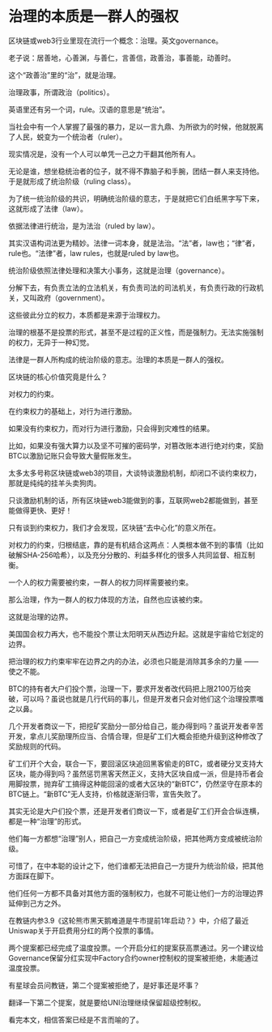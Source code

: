 # 治理的本质是一群人的强权

区块链或web3行业里现在流行一个概念：治理。英文governance。

老子说：居善地，心善渊，与善仁，言善信，政善治，事善能，动善时。

这个“政善治”里的“治”，就是治理。

治理政事，所谓政治（politics）。

英语里还有另一个词，rule。汉语的意思是“统治”。

当社会中有一个人掌握了最强的暴力，足以一言九鼎、为所欲为的时候，他就脱离了人民，蜕变为一个统治者（ruler）。

现实情况是，没有一个人可以单凭一己之力干翻其他所有人。

无论是谁，想坐稳统治者的位子，就不得不靠脑子和手腕，团结一群人来支持他。于是就形成了统治阶级（ruling class）。

为了统一统治阶级的共识，明确统治阶级的意志，于是就把它们白纸黑字写下来，这就形成了法律（law）。

依据法律进行统治，是为法治（ruled by law）。

其实汉语构词法更为精妙。法律一词本身，就是法治。“法”者，law也；“律”者，rule也。“法律”者，law rules，也就是ruled by law也。

统治阶级依照法律处理和决策大小事务，这就是治理（governance）。

分解下去，有负责立法的立法机关，有负责司法的司法机关，有负责行政的行政机关，又叫政府（government）。

这些彼此分立的权力，本质都是来源于治理权力。

治理的根基不是投票的形式，甚至不是过程的正义性，而是强制力。无法实施强制的权力，无异于一种幻觉。

法律是一群人所构成的统治阶级的意志。治理的本质是一群人的强权。

区块链的核心价值究竟是什么？

对权力的约束。

在约束权力的基础上，对行为进行激励。

如果没有约束权力，而对行为进行激励，只会得到灾难性的结果。

比如，如果没有强大算力以及坚不可摧的密码学，对篡改账本进行绝对约束，奖励BTC以激励记账只会导致大量假账发生。

太多太多号称区块链或web3的项目，大谈特谈激励机制，却闭口不谈约束权力，那就是纯纯的挂羊头卖狗肉。

只谈激励机制的话，所有区块链web3能做到的事，互联网web2都能做到，甚至能做得更快、更好！

只有谈到约束权力，我们才会发现，区块链“去中心化”的意义所在。

对权力的约束，归根结底，靠的是有机结合这两点：人类根本做不到的事情（比如破解SHA-256哈希），以及充分分散的、利益多样化的很多人共同监督、相互制衡。

一个人的权力需要被约束，一群人的权力同样需要被约束。

那么治理，作为一群人的权力体现的方法，自然也应该被约束。

这就是治理的边界。

美国国会权力再大，也不能投个票让太阳明天从西边升起。这就是宇宙给它划定的边界。

把治理的权力约束牢牢在边界之内的办法，必须也只能是消除其多余的力量 —— 使之不能。

BTC的持有者大户们投个票，治理一下，要求开发者改代码把上限2100万给突破，可以吗？虽说也就是几行代码的事儿，但是开发者只会对他们这个治理投票嗤之以鼻。

几个开发者商议一下，把挖矿奖励分一部分给自己，能办得到吗？虽说开发者辛苦开发，拿点儿奖励理所应当、合情合理，但是矿工们大概会拒绝升级到这种修改了奖励规则的代码。

矿工们开个大会，联合一下，要回滚区块追回黑客偷走的BTC，或者硬分叉支持大区块，能办得到吗？虽然惩罚黑客天然正义，支持大区块自成一派，但是持币者会用脚投票，抛弃矿工搞得这种能回滚的或者大区块的“新BTC”，仍然坚守在原本的BTC链上。“新BTC”无人支持，价格就逐渐归零，宣告失败了。

其实无论是大户们投个票，还是开发者们商议一下，或者是矿工们开会合纵连横，都是一种“治理”的形式。

他们每一方都想“治理”别人，把自己一方变成统治阶级，把其他两方变成被统治阶级。

可惜了，在中本聪的设计之下，他们谁都无法把自己一方提升为统治阶级，把其他方面踩在脚下。

他们任何一方都不具备对其他方面的强制权力，也就不可能让他们一方的治理边界延伸到己方之外。

在教链内参3.9《这轮熊市黑天鹅难道是牛市提前1年启动？》中，介绍了最近Uniswap关于开启费用分红的两个投票的事情。

两个提案都已经完成了温度投票。一个开启分红的提案获高票通过。另一个建议给Governance保留分红实现中Factory合约owner控制权的提案被拒绝，未能通过温度投票。

有星球会员问教链，第二个提案被拒绝了，是好事还是坏事？

翻译一下第二个提案，就是要给UNI治理继续保留超级控制权。

看完本文，相信答案已经是不言而喻的了。

